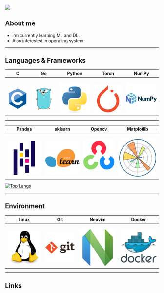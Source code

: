 ![](https://komarev.com/ghpvc/?username=rytst)

## About me
- I'm currently learning ML and DL.
- Also interested in operating system.

---

## Languages & Frameworks
|   C    |   Go   | Python  | Torch  | NumPy  |
| ------ | ------ | ------- | ------ | ---------- |
| <img width=50/> ![C](https://github.com/devicons/devicon/blob/master/icons/c/c-original.svg) | <img width=50> ![Go](https://github.com/devicons/devicon/blob/master/icons/go/go-original.svg) | <img width=50/> ![Python](https://github.com/devicons/devicon/blob/master/icons/python/python-original.svg) | <img width=50/> ![Torch](https://github.com/devicons/devicon/blob/master/icons/pytorch/pytorch-original.svg) | <img width=50/> ![NumPy](https://github.com/devicons/devicon/blob/master/icons/numpy/numpy-original-wordmark.svg) |

---

| Pandas | sklearn | Opencv | Matplotlib |
| ------ | ------ | ------ | ------ |
<img width=50/> ![Pandas](https://github.com/devicons/devicon/blob/master/icons/pandas/pandas-original.svg) | <img width=50/> ![sklearn](https://github.com/devicons/devicon/blob/master/icons/scikitlearn/scikitlearn-original.svg) | ![Opencv](https://github.com/devicons/devicon/blob/master/icons/opencv/opencv-original.svg) | <img width=50/> ![Matplotlib](https://github.com/devicons/devicon/blob/master/icons/matplotlib/matplotlib-original.svg) |

[![Top Langs](https://github-readme-stats.vercel.app/api/top-langs/?username=rytst&theme=midnight-purple&hide=tex,typst,yacc)](https://github.com/anuraghazra/github-readme-stats)

---

## Environment
| Linux | Git | Neovim | Docker |
| ----- | --- | --- | ------ |
| <img width=50/> ![Linux](https://github.com/devicons/devicon/blob/master/icons/linux/linux-original.svg) | <img width=50/> ![Git](https://github.com/devicons/devicon/blob/master/icons/git/git-original-wordmark.svg) | <img width=50> ![Neovim](https://github.com/devicons/devicon/blob/master/icons/neovim/neovim-original.svg) | <img width=50/> ![Docker](https://github.com/devicons/devicon/blob/master/icons/docker/docker-original-wordmark.svg) |

---

## Links


<!---
rytst/rytst is a ✨ special ✨ repository because its `README.md` (this file) appears on your GitHub profile.
You can click the Preview link to take a look at your changes.
--->

